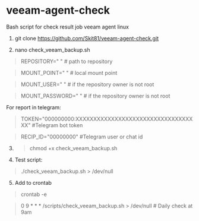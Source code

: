 # veeam-agent-check
Bash script for check result job veeam agent linux


1. git clone https://github.com/Skit81/veeam-agent-check.git

2. nano check_veeam_backup.sh

> REPOSITORY=" " # path to repository

> MOUNT_POINT=" " # local mount point

> MOUNT_USER=" " # if the repository owner is not root

> MOUNT_PASSWORD=" " # if the repository owner is not root

For report in telegram:

> TOKEN="000000000:XXXXXXXXXXXXXXXXXXXXXXXXXXXXXXXXXXX" #Telegram bot token

> RECIP_ID="00000000" #Telegram user or chat id

3. > chmod +x check_veeam_backup.sh

4. Test script:

> ./check_veeam_backup.sh > /dev/null

5. Add to crontab

> crontab -e

> 0 9 * * * /scripts/check_veeam_backup.sh > /dev/null # Daily check at 9am

